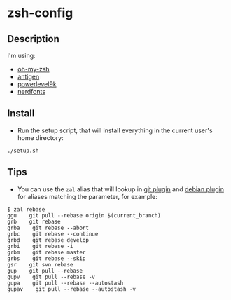 # zsh-config

## Description

I'm using:

- [oh-my-zsh](https://github.com/robbyrussell/oh-my-zsh)
- [antigen](https://github.com/zsh-users/antigen)
- [powerlevel9k](https://github.com/bhilburn/powerlevel9k)
- [nerdfonts](https://github.com/ryanoasis/nerd-fonts)

## Install

- Run the setup script, that will install everything in the current user's home directory:

```
./setup.sh
```

## Tips

- You can use the `zal` alias that will lookup in [git plugin](https://github.com/robbyrussell/oh-my-zsh/tree/master/plugins/git) and [debian plugin](https://github.com/robbyrussell/oh-my-zsh/tree/master/plugins/debian) for aliases matching the parameter, for example:

```
$ zal rebase
ggu    git pull --rebase origin $(current_branch)
grb    git rebase
grba    git rebase --abort
grbc    git rebase --continue
grbd    git rebase develop
grbi    git rebase -i
grbm    git rebase master
grbs    git rebase --skip
gsr    git svn rebase
gup    git pull --rebase
gupv    git pull --rebase -v
gupa    git pull --rebase --autostash
gupav    git pull --rebase --autostash -v
```